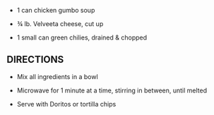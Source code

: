 - 1 can chicken gumbo soup

- ¾ lb. Velveeta cheese, cut up

- 1 small can green chilies, drained & chopped

## DIRECTIONS

- Mix all ingredients in a bowl

- Microwave for 1 minute at a time, stirring in between, until melted

- Serve with Doritos or tortilla chips
